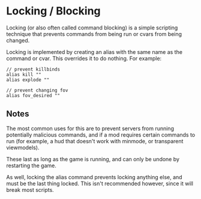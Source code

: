# Locking / Blocking

Locking (or also often called command blocking) is a simple scripting technique that prevents commands from being run or cvars from being changed.

Locking is implemented by creating an alias with the same name as the command or cvar. This overrides it to do nothing. For example:

```
// prevent killbinds
alias kill ""
alias explode ""

// prevent changing fov
alias fov_desired ""
```

## Notes

The most common uses for this are to prevent servers from running potentially malicious commands, and if a mod requires certain commands to run (for example, a hud that doesn't work with minmode, or transparent viewmodels).

These last as long as the game is running, and can only be undone by restarting the game.

As well, locking the alias command prevents locking anything else, and must be the last thing locked. This isn't recommended however, since it will break most scripts.
